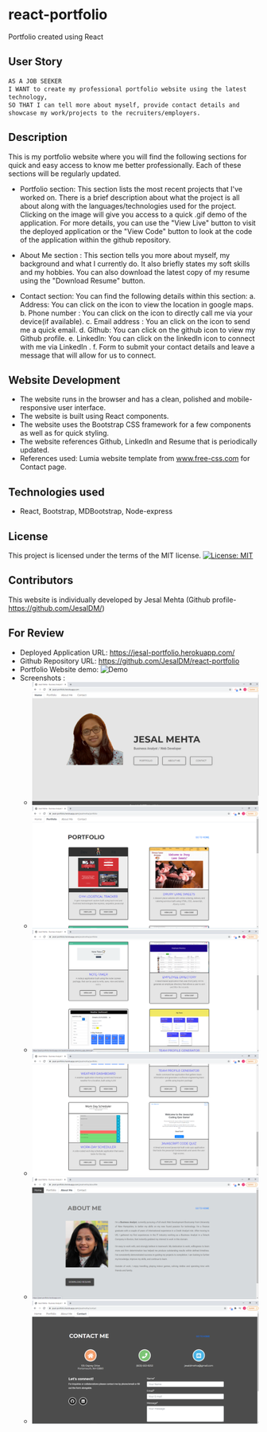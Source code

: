# react-portfolio
Portfolio created using React

## User Story

```
AS A JOB SEEKER
I WANT to create my professional portfolio website using the latest technology,
SO THAT I can tell more about myself, provide contact details and showcase my work/projects to the recruiters/employers.

```

## Description

This is my portfolio website where you will find the following sections for quick and easy access to know me better professionally. Each of these sections will be regularly updated.

 - Portfolio section: This section lists the most recent projects that I've worked on. There is a brief description about what the project is all about along with the languages/technologies used for the project. Clicking on the image will give you access to a quick .gif demo of the application. For more details, you can use the "View Live" button to visit the deployed application or the "View Code" button to look at the code of the application within the github repository.

- About Me section : This section tells you more about myself, my background and what I currently do. It also briefly  states my soft skills and my hobbies. You can also download the latest copy of my resume using the "Download Resume" button.

 - Contact section: You can find the following details within this section:
    a. Address: You can click on the icon to view the location in google maps.
    b. Phone number : You can click on the icon to directly call me via your device(if available).
    c. Email address : You an click on the icon to send me a quick email.
    d. Github: You can click on the github icon to view my Github profile.
    e. LinkedIn: You can click on the linkedIn icon to connect with me via LinkedIn .
    f. Form to submit your contact details and leave a message that will allow for us to connect.


## Website Development
- The website runs in the browser and has a clean, polished and mobile-responsive user interface.
- The website is built using React components.
- The website uses the Bootstrap CSS framework for a few components as well as for quick styling.
- The website references Github, LinkedIn and Resume that is periodically updated. 
- References used: Lumia website template from www.free-css.com for Contact page.

## Technologies used
-  React, Bootstrap, MDBootstrap, Node-express

## License
This project is licensed under the terms of the MIT license.
[![License: MIT](https://img.shields.io/badge/License-MIT-yellow.svg)](https://opensource.org/licenses/MIT)

## Contributors
This website is individually developed by Jesal Mehta (Github profile- https://github.com/JesalDM/)

## For Review

* Deployed Application URL:  https://jesal-portfolio.herokuapp.com/
* Github Repository URL: https://github.com/JesalDM/react-portfolio
* Portfolio Website demo: ![Demo](./client/public/assets/Jesal_Mehta_Portfolio.gif)
* Screenshots : 
    - ![Screenshot](./client/public/assets/Home-page.png)
    - ![Screenshot](./client/public/assets/portfolio-page1.png)
    - ![Screenshot](./client/public/assets/Portfolio-page2.png)
    - ![Screenshot](./client/public/assets/Portfolio-page3.png)
    - ![Screenshot](./client/public/assets/About-me-page.png)
    - ![Screenshot](./client/public/assets/Contact-page.png)
